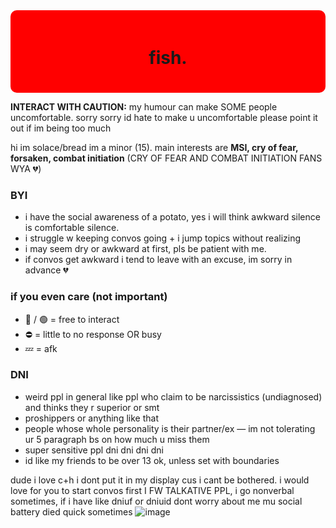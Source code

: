 <div style="background-color: red; padding: 20px; border-radius: 10px;">
  <h1 align="center">fish.</h1>
</div>

<p><b>INTERACT WITH CAUTION:</b> my humour can make SOME people uncomfortable. sorry sorry id hate to make u uncomfortable please point it out if im being too much</p></p>

<p>hi im solace/bread im a minor (15). main interests are <b>MSI, cry of fear, forsaken, combat initiation</b> (CRY OF FEAR AND COMBAT INITIATION FANS WYA 💔)</p>

<h3>BYI</h3>
<ul>
  <li>i have the social awareness of a potato, yes i will think awkward silence is comfortable silence.</li>
  <li>i struggle w keeping convos going + i jump topics without realizing</li>
  <li>i may seem dry or awkward at first, pls be patient with me.</li>
  <li>if convos get awkward i tend to leave with an excuse, im sorry in advance 💔</li>
</ul>

<h3>if you even care (not important)</h3>
<ul>
  <li>🌙 / 🟢 = free to interact</li>
  <li>⛔️ = little to no response OR busy</li>
  <li>💤 = afk</li>
</ul>

<h3>DNI</h3>
<ul>
  <li>weird ppl in general like ppl who claim to be narcissistics (undiagnosed) and thinks they r superior or smt</li>
  <li>proshippers or anything like that</li>
  <li>people whose whole personality is their partner/ex — im not tolerating ur 5 paragraph bs on how much u miss them</li>
  <li>super sensitive ppl dni dni dni dni</li>
  <li>id like my friends to be over 13 ok, unless set with boundaries</li>
</ul>

dude i love c+h i dont put it in my display cus i cant be bothered. i would love for you to start convos first I FW TALKATIVE PPL, i go nonverbal sometimes, if i have like dniuf or dniuid dont worry about me mu social battery died quick sometimes
![image](https://github.com/user-attachments/assets/2178ac70-8ded-49a6-a5c9-66297795cc17)
